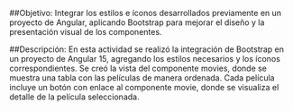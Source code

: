 ##Objetivo:
Integrar los estilos e íconos desarrollados previamente en un proyecto de Angular, aplicando Bootstrap para mejorar el diseño y la presentación visual de los componentes.

##Descripción:
En esta actividad se realizó la integración de Bootstrap en un proyecto de Angular 15, agregando los estilos necesarios y los íconos correspondientes.
Se creó la vista del componente movies, donde se muestra una tabla con las películas de manera ordenada.
Cada película incluye un botón con enlace al componente movie, donde se visualiza el detalle de la película seleccionada.

